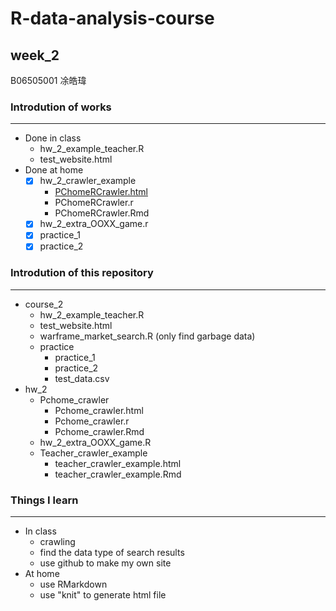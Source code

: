 # R-data-analysis-course

## week_2
B06505001 凃皓瑋

### Introdution of works
---
- Done in class
  - hw_2_example_teacher.R
  - test_website.html
- Done at home
  - [x] hw_2_crawler_example 
      - [PChomeRCrawler.html](https://teric1024.github.io/107-1-R-data-analysis-course/week_02/hw_2/Pchome_crawler/Pchome_crawler.html)
      - PChomeRCrawler.r
      - PChomeRCrawler.Rmd
  - [x] hw_2_extra_OOXX_game.r
  - [x] practice_1
  - [x] practice_2

### Introdution of this repository
---
- course_2
    - hw_2_example_teacher.R
    - test_website.html
    - warframe_market_search.R (only find garbage data)
    - practice
        - practice_1
        - practice_2
        - test_data.csv
- hw_2
    - Pchome_crawler
        - Pchome_crawler.html
        - Pchome_crawler.r
        - Pchome_crawler.Rmd
    - hw_2_extra_OOXX_game.R
    - Teacher_crawler_example
        - teacher_crawler_example.html
        - teacher_crawler_example.Rmd

### Things I learn
---
- In class
    - crawling
    - find the data type of search results
    - use github to make my own site
- At home
    - use RMarkdown
    - use "knit" to generate html file

